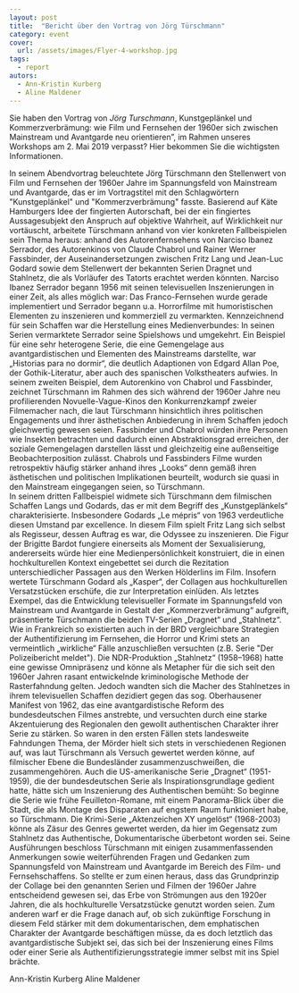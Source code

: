 ```yaml
---
layout: post
title:  "Bericht über den Vortrag von Jörg Türschmann"
category: event
cover:
  url: /assets/images/Flyer-4-workshop.jpg
tags:
  - report
autors:
  - Ann-Kristin Kurberg
  - Aline Maldener
---
```


Sie haben den Vortrag von *Jörg Turschmann*, Kunstgeplänkel und Kommerzverbrämung: wie Film und Fernsehen der 1960er sich zwischen Mainstream und Avantgarde neu orientieren”, im Rahmen unseres Workshops am 2. Mai 2019 verpasst? Hier bekommen Sie die wichtigsten Informationen.

 <!-- more -->

In seinem Abendvortrag beleuchtete Jörg Türschmann den Stellenwert von Film und Fernsehen der 1960er Jahre im Spannungsfeld von Mainstream und Avantgarde, das er im Vortragstitel mit den Schlagwörtern "Kunstgeplänkel" und "Kommerzverbrämung" fasste. Basierend auf Käte Hamburgers Idee der fingierten Autorschaft, bei der ein fingiertes Aussagesubjekt den Anspruch auf objektive Wahrheit, auf Wirklichkeit nur vortäuscht, arbeitete Türschmann anhand von vier konkreten Fallbeispielen sein Thema heraus: anhand des Autorenfernsehens von Narciso Ibanez Serrador, des Autorenkinos von Claude Chabrol und Rainer Werner Fassbinder, der Auseinandersetzungen zwischen Fritz Lang und Jean-Luc Godard sowie dem Stellenwert der bekannten Serien Dragnet und Stahlnetz, die als Vorläufer des Tatorts erachtet werden könnten.
Narciso Ibanez Serrador begann 1956 mit seinen televisuellen Inszenierungen in einer Zeit, als alles möglich war: Das Franco-Fernsehen wurde gerade implementiert und Serrador begann u.a. Horrorfilme mit humoristischen Elementen zu inszenieren und kommerziell zu vermarkten. Kennzeichnend für sein Schaffen war die Herstellung eines Medienverbundes: In seinen Serien vermarktete Serrador seine Spielshows und umgekehrt. Ein Beispiel für eine sehr heterogene Serie, die eine Gemengelage aus avantgardistischen und Elementen des Mainstreams darstellte, war „Historias para no dormir“, die deutlich Adaptionen von Edgard Allan Poe, der Gothik-Literatur, aber auch des spanischen Volkstheaters aufwies.
In seinem zweiten Beispiel, dem Autorenkino von Chabrol und Fassbinder, zeichnet Türschmann im Rahmen des sich während der 1960er Jahre neu profilierenden Novuelle-Vague-Kinos den Konkurrenzkampf zweier Filmemacher nach, die laut Türschmann hinsichtlich ihres politischen Engagements und ihrer ästhetischen Anbiederung in ihrem Schaffen jedoch gleichwertig gewesen seien. Fassbinder und Chabrol würden ihre Personen wie Insekten betrachten und dadurch einen Abstraktionsgrad erreichen, der soziale Gemengelagen darstellen lässt und gleichzeitig eine außenseitige Beobachterposition zulässt. Chabrols und Fassbinders Filme wurden retrospektiv häufig stärker anhand ihres „Looks“ denn gemäß ihren ästhetischen und politischen Implikationen beurteilt, wodurch sie quasi in den Mainstream eingegangen seien, so Türschmann.   
In seinem dritten Fallbeispiel widmete sich Türschmann dem filmischen Schaffen Langs und Godards, das er mit dem Begriff des „Kunstgeplänkels“ charakterisierte. Insbesondere Godards „Le mépris“ von 1963 verdeutliche diesen Umstand par excellence. In diesem Film spielt Fritz Lang sich selbst als Regisseur, dessen Auftrag es war, die Odyssee zu inszenieren. Die Figur der Brigitte Bardot fungiere einerseits als Moment der Sexualisierung, andererseits würde hier eine Medienpersönlichkeit konstruiert, die in einen hochkulturellen Kontext eingebettet sei durch die Rezitation unterschiedlicher Passagen aus den Werken Hölderlins im Film. Insofern wertete Türschmann Godard als „Kasper“, der Collagen aus hochkulturellen Versatzstücken erschüfe, die zur Interpretation einlüden.
Als letztes Exempel, das die Entwicklung televisueller Formate im Spannungsfeld von Mainstream und Avantgarde in Gestalt der „Kommerzverbrämung“ aufgreift, präsentierte Türschmann die beiden TV-Serien „Dragnet“ und „Stahlnetz“. Wie in Frankreich so existierten auch in der BRD vergleichbare Strategien der Authentifizierung im Fernsehen, die Horror und Krimi stets an vermeintlich „wirkliche“ Fälle anzuschließen versuchten (z.B. Serie "Der Polizeibericht meldet"). Die NDR-Produktion „Stahlnetz“ (1958–1968) hatte eine gewisse Omnipräsenz und könne als Metapher für die sich seit den 1960er Jahren rasant entwickelnde kriminologische Methode der Rasterfahndung gelten. Jedoch wandten sich die Macher des Stahlnetzes in ihrem televisuellen Schaffen dezidiert gegen das sog. Oberhausener Manifest von 1962, das eine avantgardistische Reform des bundesdeutschen Filmes anstrebte, und versuchten durch eine starke Akzentuierung des Regionalen den gewollt authentischen Charakter ihrer Serie zu stärken. So waren in den ersten Fällen stets landesweite Fahndungen Thema, der Mörder hielt sich stets in verschiedenen Regionen auf, was laut Türschmann als Versuch gewertet werden könne, auf filmischer Ebene die Bundesländer zusammenzuschweißen, die zusammengehören. Auch die US-amerikanische Serie „Dragnet“ (1951-1959), die der bundesdeutschen Serie als Inspirationsgrundlage gedient hatte, hätte sich um Inszenierung des Authentischen bemüht: So beginne die Serie wie frühe Feuilleton-Romane, mit einem Panorama-Blick über die Stadt, die als Montage des Disparaten auf engstem Raum funktioniert habe, so Türschmann. Die Krimi-Serie „Aktenzeichen XY ungelöst“ (1968-2003) könne als Zäsur des Genres gewertet werden, da hier im Gegensatz zum Stahlnetz das Authentische, Dokumentarische überbetont worden sei.
Seine Ausführungen beschloss Türschmann mit einigen zusammenfassenden Anmerkungen sowie weiterführenden Fragen und Gedanken zum Spannungsfeld von Mainstream und Avantgarde im Bereich des Film- und Fernsehschaffens. So stellte er zum einen heraus, dass das Grundprinzip der Collage bei den genannten Serien und Filmen der 1960er Jahre entscheidend gewesen sei, das Erbe von Strömungen aus den 1920er Jahren, die als hochkulturelle Versatzstücke genutzt worden seien. Zum anderen warf er die Frage danach auf, ob sich zukünftige Forschung in diesem Feld stärker mit dem dokumentarischen, dem emphatischen Charakter der Avantgarde beschäftigen müsse, da es doch letztlich das avantgardistische Subjekt sei, das sich bei der Inszenierung eines Films oder einer Serie als Authentifizierungsstrategie immer selbst mit ins Spiel brächte.

Ann-Kristin Kurberg
Aline Maldener
